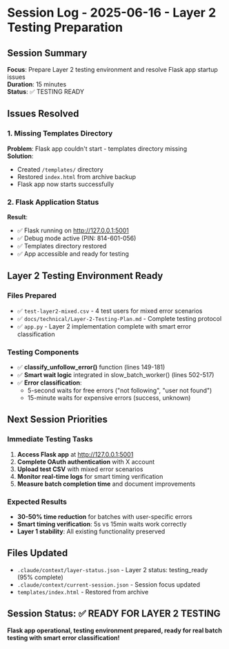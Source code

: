 # Session Log - 2025-06-16 - Layer 2 Testing Preparation

## Session Summary
**Focus**: Prepare Layer 2 testing environment and resolve Flask app startup issues  
**Duration**: 15 minutes  
**Status**: ✅ TESTING READY

## Issues Resolved

### 1. Missing Templates Directory
**Problem**: Flask app couldn't start - templates directory missing  
**Solution**: 
- Created `/templates/` directory
- Restored `index.html` from archive backup
- Flask app now starts successfully

### 2. Flask Application Status
**Result**: 
- ✅ Flask running on http://127.0.0.1:5001
- ✅ Debug mode active (PIN: 814-601-056)
- ✅ Templates directory restored
- ✅ App accessible and ready for testing

## Layer 2 Testing Environment Ready

### Files Prepared
- ✅ `test-layer2-mixed.csv` - 4 test users for mixed error scenarios
- ✅ `docs/technical/Layer-2-Testing-Plan.md` - Complete testing protocol
- ✅ `app.py` - Layer 2 implementation complete with smart error classification

### Testing Components
- ✅ **classify_unfollow_error()** function (lines 149-181)
- ✅ **Smart wait logic** integrated in slow_batch_worker() (lines 502-517)
- ✅ **Error classification**:
  - 5-second waits for free errors ("not following", "user not found")
  - 15-minute waits for expensive errors (success, unknown)

## Next Session Priorities

### Immediate Testing Tasks
1. **Access Flask app** at http://127.0.0.1:5001
2. **Complete OAuth authentication** with X account
3. **Upload test CSV** with mixed error scenarios
4. **Monitor real-time logs** for smart timing verification
5. **Measure batch completion time** and document improvements

### Expected Results
- **30-50% time reduction** for batches with user-specific errors
- **Smart timing verification**: 5s vs 15min waits work correctly
- **Layer 1 stability**: All existing functionality preserved

## Files Updated
- `.claude/context/layer-status.json` - Layer 2 status: testing_ready (95% complete)
- `.claude/context/current-session.json` - Session focus updated
- `templates/index.html` - Restored from archive

## Session Status: ✅ READY FOR LAYER 2 TESTING
**Flask app operational, testing environment prepared, ready for real batch testing with smart error classification!**